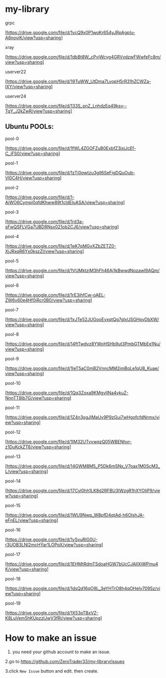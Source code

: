 # my-library


grpc

[https://drive.google.com/file/d/1vcQ9x0P1woKr654yJRpAgpIu-A6noviK/view?usp=sharing]

xray

[https://drive.google.com/file/d/1dbBt8W_cPvjWcyg4GRVvdzwFWwfeFc8m/view?usp=sharing]

userver22

[https://drive.google.com/file/d/19TuWW_UtDma7LvopH5rR31hZCWZa-IXY/view?usp=sharing]

userver24

[https://drive.google.com/file/d/133S_pnZ_LnhdzEq49ksv--TqY_J2kZwR/view?usp=sharing]


## Ubuntu POOLs:

pool-0

[https://drive.google.com/file/d/1fWL4ZGOFZuB0ExbfZ3jsjJcEf-C_jFS0/view?usp=sharing]

pool-1

[https://drive.google.com/file/d/1zTj0qwtzu3glI6SeFigDQuOub-Vl0C4H/view?usp=sharing]

pool-2

[https://drive.google.com/file/d/1-AiWO6Cympj0qfdKhww89t1cldEluASA/view?usp=sharing]

pool-3

[https://drive.google.com/file/d/1rd3a-sFwQSFLVGa7UBDRNsx021ob2CJ6/view?usp=sharing]

pool-4

[https://drive.google.com/file/d/1eK7qMGvXZbZETZ0-XjJRxqR6Yx0kszZl/view?usp=sharing]

pool-5

[https://drive.google.com/file/d/1VUMktzjM3hFh46Aj1kBwwdNozawI9AQm/view?usp=sharing]

pool-6

[https://drive.google.com/file/d/1rE3ihfCw-oAEL-ZW6v60e4Hf0jRcr0B0/view?usp=sharing]

pool-7

[https://drive.google.com/file/d/1xJTe52JUGooEyxqtQg7glxUSGHpyDbXW/view?usp=sharing]

pool-8

[https://drive.google.com/file/d/14ftTwdvz8YWoHSHb9ut3PmbGTMbEe1Nu/view?usp=sharing]

pool-9

[https://drive.google.com/file/d/1IeT5aC0mB2VnncMM2jmBoLe1qU8_Kuae/view?usp=sharing]

pool-10

[https://drive.google.com/file/d/1Qq3Zoxa9KMgyIINa4ykuZ-NnnTT8lb7G/view?usp=sharing]

pool-11

[https://drive.google.com/file/d/1Z4n3sgJlMaUv9P9zGui7wHgofcfdNrmx/view?usp=sharing]

pool-12

[https://drive.google.com/file/d/1IM32UTvvwqzQ05WBENhyr-z1DuKckZT6/view?usp=sharing]

pool-13

[https://drive.google.com/file/d/14GWM8M5_P5Dk6mSNx_V7oax1M0ScM3_L/view?usp=sharing]

pool-14

[https://drive.google.com/file/d/17Cyl0hh1LK8d2RFBU3IWzgR1hXYOIiP9/view?usp=sharing]

pool-15

[https://drive.google.com/file/d/1WU9Nwp_W8pfD4qtAd-h6OIshJA-eFnEL/view?usp=sharing]

pool-16

[https://drive.google.com/file/d/1ySvuRlG0U-r3UOB3LNl2mcHYar1LOPpX/view?usp=sharing]

pool-17

[https://drive.google.com/file/d/1EHMtRdmTSdoaHGW7bUcCJAIlXiWPmu4K/view?usp=sharing]

pool-18

[https://drive.google.com/file/d/1dsQd16qO9L_3eYHTrO8h4qOHeIy7095z/view?usp=sharing]

pool-19

[https://drive.google.com/file/d/1X53oTBxVZ-K8LuVem5hKUpzzlJwV3fRi/view?usp=sharing]

# How to make an issue

1. you need your github account to make an issue.

2.go to https://github.com/ZeroTrader33/my-library/issues

3.click `New Issue` button and edit. then create.
